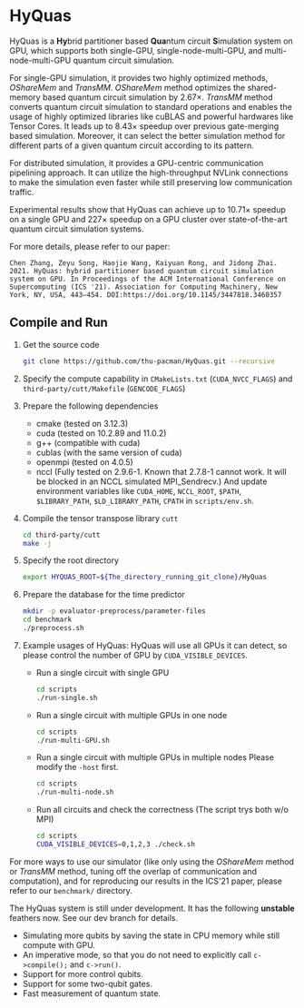 # HyQuas

HyQuas is a **Hy**brid partitioner based **Qua**ntum circuit **S**imulation system on GPU, which supports both single-GPU, single-node-multi-GPU, and multi-node-multi-GPU quantum circuit simulation.

For single-GPU simulation, it provides two highly optimized methods, *OShareMem* and *TransMM*. *OShareMem* method optimizes the shared-memory based quantum circuit simulation by $2.67 \times$. *TransMM* method converts quantum circuit simulation to standard operations and enables the usage of highly optimized libraries like cuBLAS and powerful hardwares like Tensor Cores. It leads up to $8.43 \times$ speedup over previous gate-merging based simulation. Moreover, it can select the better simulation method for different parts of a given quantum circuit according to its pattern. 

For distributed simulation, it provides a GPU-centric communication pipelining approach. It can utilize the high-throughput NVLink connections to make the simulation even faster while still preserving low communication traffic.

Experimental results show that HyQuas can achieve up to $10.71 \times$ speedup on a single GPU and $227 \times$ speedup on a GPU cluster over state-of-the-art quantum circuit simulation systems.

For more details, please refer to our paper:
```
Chen Zhang, Zeyu Song, Haojie Wang, Kaiyuan Rong, and Jidong Zhai. 2021. HyQuas: hybrid partitioner based quantum circuit simulation system on GPU. In Proceedings of the ACM International Conference on Supercomputing (ICS '21). Association for Computing Machinery, New York, NY, USA, 443–454. DOI:https://doi.org/10.1145/3447818.3460357
```

## Compile and Run
1. Get the source code
    ```bash
    git clone https://github.com/thu-pacman/HyQuas.git --recursive
    ```

2. Specify the compute capability in `CMakeLists.txt` (`CUDA_NVCC_FLAGS`) and `third-party/cutt/Makefile` (`GENCODE_FLAGS`)

3. Prepare the following dependencies
    * cmake (tested on 3.12.3)
    * cuda (tested on 10.2.89 and 11.0.2)
    * g++ (compatible with cuda)
    * cublas (with the same version of cuda)
    * openmpi (tested on 4.0.5)
    * nccl (Fully tested on 2.9.6-1. Known that 2.7.8-1 cannot work. It will be blocked in an NCCL simulated MPI_Sendrecv.)
    And update environment variables like `CUDA_HOME`, `NCCL_ROOT`, `$PATH`, `$LIBRARY_PATH`, `$LD_LIBRARY_PATH`, `CPATH` in `scripts/env.sh`.

4. Compile the tensor transpose library `cutt`

    ```bash
    cd third-party/cutt
    make -j
    ```

5. Specify the root directory
    ```bash
    export HYQUAS_ROOT=${The_directory_running_git_clone}/HyQuas
    ```

5. Prepare the database for the time predictor
    ```bash
    mkdir -p evaluator-preprocess/parameter-files
    cd benchmark
    ./preprocess.sh
    ```

6. Example usages of HyQuas:
    HyQuas will use all GPUs it can detect, so please control the number of GPU by `CUDA_VISIBLE_DEVICES`.
    * Run a single circuit with single GPU
        ```bash
        cd scripts
        ./run-single.sh
        ```

    * Run a single circuit with multiple GPUs in one node
        ```bash
        cd scripts
        ./run-multi-GPU.sh
        ```

    * Run a single circuit with multiple GPUs in multiple nodes
        Please modify the `-host` first.
        ```bash
        cd scripts
        ./run-multi-node.sh
        ```

    * Run all circuits and check the correctness (The script trys both w/o MPI)
        ```bash
        cd scripts
        CUDA_VISIBLE_DEVICES=0,1,2,3 ./check.sh
        ```

For more ways to use our simulator (like only using the *OShareMem* method or *TransMM* method, tuning off the overlap of communication and computation), and for reproducing our results in the ICS'21 paper, please refer to our `benchmark/` directory.

The HyQuas system is still under development. It has the following **unstable** feathers now. See our dev branch for details.
* Simulating more qubits by saving the state in CPU memory while still compute with GPU.
* An imperative mode, so that you do not need to explicitly call `c->compile();` and `c->run()`.
* Support for more control qubits.
* Support for some two-qubit gates.
* Fast measurement of quantum state.
